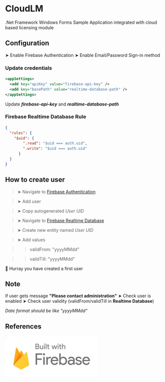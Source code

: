 # CloudLM
.Net Framework Windows Forms Sample Application integrated with cloud based licensing module

## Configuration

➤ Enable Firebase Authentication
➤ Enable Email/Password Sign-in method

### Update credentials
```XML
<appSettings>
  <add key="apiKey" value="firebase-api-key" />
  <add key="basePath" value="realtime-database-path" />
</appSettings>
```
Update _**firebase-api-key**_ and _**realtime-database-path**_

### Firebase Realtime Database Rule
```Json
{
  "rules": {
    "$uid": {
        ".read": "$uid === auth.uid",
        ".write": "$uid === auth.uid"
      }
  }
}
```

## How to create user
 > ➤ Navigate to [Firebase Authentication](https://console.firebase.google.com/u/0/project/<project-id>/authentication/users)

 > ➤ Add user

 > ➤ Copy autogenerated _User UID_

 > ➤ Navigate to [Firebase Realtime Database](https://console.firebase.google.com/u/0/project/<project-id>/database)

 > ➤ Create new entity named _User UID_

 > ➤ Add values

 > > validFrom: "yyyyMMdd"

 > > validTill: "yyyyMMdd"

🎉 Hurray you have created a first user 

## Note
If user gets message **"Please contact administration"**
➤ Check user is enabled
➤ Check user validity (validFrom/validTill in **Realtime Database**)

_Date format should be like "yyyyMMdd"_

## References
![Built with Firebase](https://github.com/itsalfredakku/CloudLM/raw/master/CloudLM/logo-built_white.jpg)
